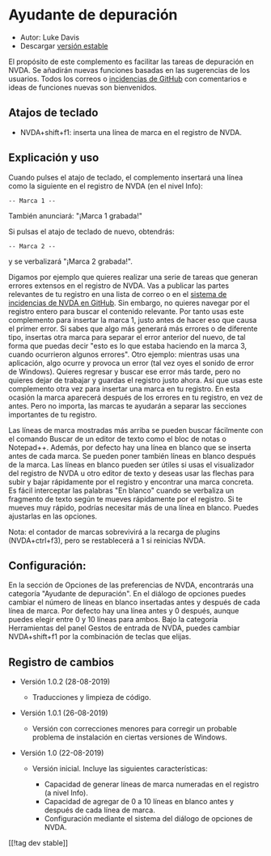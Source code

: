 # Ayudante de depuración #

* Autor: Luke Davis
* Descargar [versión estable][1]

El propósito de este complemento es facilitar las tareas de depuración en
NVDA. Se añadirán nuevas funciones basadas en las sugerencias de los
usuarios. Todos los correos o [incidencias de
GitHub](https://github.com/XLTechie/debugHelper) con comentarios e ideas de
funciones nuevas son bienvenidos.

## Atajos de teclado

* NVDA+shift+f1: inserta una línea de marca en el registro de NVDA.

## Explicación y uso

Cuando pulses el atajo de teclado, el complemento insertará una línea como
la siguiente en el registro de NVDA (en el nivel Info):

```
-- Marca 1 --
```

También anunciará: "¡Marca 1 grabada!"

Si pulsas el atajo de teclado de nuevo, obtendrás:

```
-- Marca 2 --
```

y se verbalizará "¡Marca 2 grabada!".

Digamos por ejemplo que quieres realizar una serie de tareas que generan
errores extensos en el registro de NVDA. Vas a publicar las partes
relevantes de tu registro en una lista de correo o en el [sistema de
incidencias de NVDA en GitHub](https://github.com/nvaccess/nvda/issues). Sin
embargo, no quieres navegar por el registro entero para buscar el contenido
relevante. Por tanto usas este complemento para insertar la marca 1, justo
antes de hacer eso que causa el primer error. Si sabes que algo más generará
más errores o de diferente tipo, insertas otra marca para separar el error
anterior del nuevo, de tal forma que puedas decir "esto es lo que estaba
haciendo en la marca 3, cuando ocurrieron algunos errores". Otro ejemplo:
mientras usas una aplicación, algo ocurre y provoca un error (tal vez oyes
el sonido de error de Windows). Quieres regresar y buscar ese error más
tarde, pero no quieres dejar de trabajar y guardas el registro justo
ahora. Así que usas este complemento otra vez para insertar una marca en tu
registro. En esta ocasión la marca aparecerá después de los errores en tu
registro, en vez de antes. Pero no importa, las marcas te ayudarán a separar
las secciones importantes de tu registro.

Las líneas de marca mostradas más arriba se pueden buscar fácilmente con el
comando Buscar de un editor de texto como el bloc de notas o
Notepad++. Además, por defecto hay una línea en blanco que se inserta antes
de cada marca. Se pueden poner también líneas en blanco después de la
marca. Las líneas en blanco pueden ser útiles si usas el visualizador del
registro de NVDA u otro editor de texto y deseas usar las flechas para subir
y bajar rápidamente por el registro y encontrar una marca concreta. Es fácil
interceptar las palabras "En blanco" cuando se verbaliza un fragmento de
texto según te mueves rápidamente por el registro. Si te mueves muy rápido,
podrías necesitar más de una línea en blanco. Puedes ajustarlas en las
opciones.

Nota: el contador de marcas sobrevivirá a la recarga de plugins
(NVDA+ctrl+f3), pero se restablecerá a 1 si reinicias NVDA.

## Configuración:

En la sección de Opciones de las preferencias de NVDA, encontrarás una
categoría "Ayudante de depuración". En el diálogo de opciones puedes cambiar
el número de líneas en blanco insertadas antes y después de cada línea de
marca. Por defecto hay una línea antes y 0 después, aunque puedes elegir
entre 0 y 10 líneas para ambos. Bajo la categoría Herramientas del panel
Gestos de entrada de NVDA, puedes cambiar NVDA+shift+f1 por la combinación
de teclas que elijas.

## Registro de cambios

* Versión 1.0.2 (28-08-2019)

    - Traducciones y limpieza de código.

* Versión 1.0.1 (26-08-2019)

    - Versión con correcciones menores para corregir un probable problema de
      instalación en ciertas versiones de Windows.

* Versión 1.0 (22-08-2019)

    - Versión inicial. Incluye las siguientes características:

        + Capacidad de generar líneas de marca numeradas en el registro (a
          nivel Info).
        + Capacidad de agregar de 0 a 10 líneas en blanco antes y después de
          cada línea de marca.
        + Configuración mediante el sistema del diálogo de opciones de NVDA.

[[!tag dev stable]]

[1]: https://addons.nvda-project.org/files/get.php?file=debughelper
